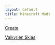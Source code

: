 ```yaml
---
layout: default
title: Minecraft Mods
---
```


[Create](/repo/files/discord/minecraft/create-fabric-0.5.1-f-build.1417+mc1.20.1.jar)  

[Valkyrien Skies](/repo/files/discord/minecraft/valkyrienskies-120-2.3.0-beta.5.jar)

